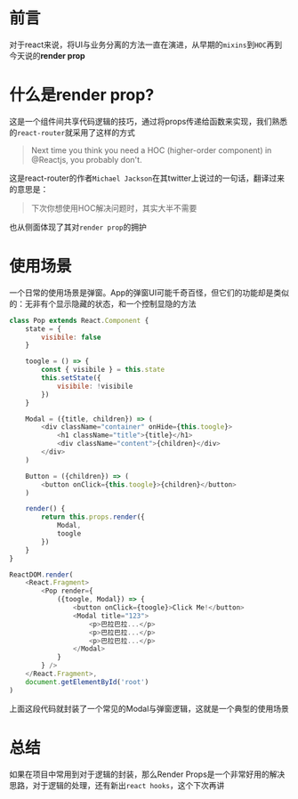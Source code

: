 # 前言
对于react来说，将UI与业务分离的方法一直在演进，从早期的``mixins``到``HOC``再到今天说的**render prop**

# 什么是render prop?
这是一个组件间共享代码逻辑的技巧，通过将props传递给函数来实现，我们熟悉的``react-router``就采用了这样的方式

>Next time you think you need a HOC (higher-order component) in @Reactjs, you probably don't.

这是react-router的作者``Michael Jackson``在其twitter上说过的一句话，翻译过来的意思是：

>下次你想使用HOC解决问题时，其实大半不需要

也从侧面体现了其对``render prop``的拥护

# 使用场景
一个日常的使用场景是弹窗。App的弹窗UI可能千奇百怪，但它们的功能却是类似的：无非有个显示隐藏的状态，和一个控制显隐的方法
```js
class Pop extends React.Component {
    state = {
        visibile: false
    }

    toogle = () => {
        const { visibile } = this.state
        this.setState({
            visibile: !visibile
        })
    }

    Modal = ({title, children}) => (
        <div className="container" onHide={this.toogle}>
            <h1 className="title">{title}</h1>
            <div className="content">{children}</div>
        </div>
    )

    Button = ({children}) => (
        <button onClick={this.toogle}>{children}</button>
    )

    render() {
        return this.props.render({
            Modal,
            toogle
        })
    }
}

ReactDOM.render(
    <React.Fragment>
        <Pop render={
            ({toogle, Modal}) => {
                <button onClick={toogle}>Click Me!</button>
                <Modal title="123">
                    <p>巴拉巴拉...</p>
                    <p>巴拉巴拉...</p>
                    <p>巴拉巴拉...</p>
                </Modal>
            }
        } />
    </React.Fragment>,
    document.getElementById('root')
)
```
上面这段代码就封装了一个常见的Modal与弹窗逻辑，这就是一个典型的使用场景

# 总结
如果在项目中常用到对于逻辑的封装，那么Render Props是一个非常好用的解决思路，对于逻辑的处理，还有新出``react hooks``，这个下次再讲
